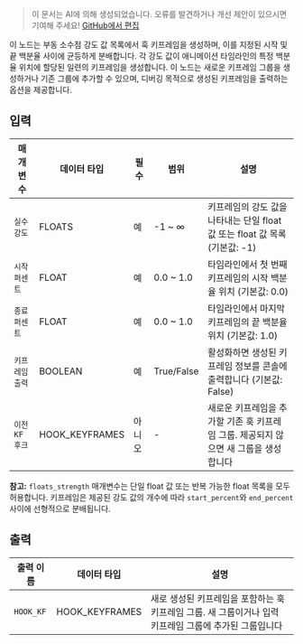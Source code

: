 > 이 문서는 AI에 의해 생성되었습니다. 오류를 발견하거나 개선 제안이 있으시면 기여해 주세요! [GitHub에서 편집](https://github.com/Comfy-Org/embedded-docs/blob/main/comfyui_embedded_docs/docs/CreateHookKeyframesFromFloats/ko.md)

이 노드는 부동 소수점 강도 값 목록에서 훅 키프레임을 생성하며, 이를 지정된 시작 및 끝 백분율 사이에 균등하게 분배합니다. 각 강도 값이 애니메이션 타임라인의 특정 백분율 위치에 할당된 일련의 키프레임을 생성합니다. 이 노드는 새로운 키프레임 그룹을 생성하거나 기존 그룹에 추가할 수 있으며, 디버깅 목적으로 생성된 키프레임을 출력하는 옵션을 제공합니다.

## 입력

| 매개변수 | 데이터 타입 | 필수 | 범위 | 설명 |
|-----------|-----------|----------|-------|-------------|
| `실수 강도` | FLOATS | 예 | -1 ~ ∞ | 키프레임의 강도 값을 나타내는 단일 float 값 또는 float 값 목록 (기본값: -1) |
| `시작 퍼센트` | FLOAT | 예 | 0.0 ~ 1.0 | 타임라인에서 첫 번째 키프레임의 시작 백분율 위치 (기본값: 0.0) |
| `종료 퍼센트` | FLOAT | 예 | 0.0 ~ 1.0 | 타임라인에서 마지막 키프레임의 끝 백분율 위치 (기본값: 1.0) |
| `키프레임 출력` | BOOLEAN | 예 | True/False | 활성화하면 생성된 키프레임 정보를 콘솔에 출력합니다 (기본값: False) |
| `이전 KF 후크` | HOOK_KEYFRAMES | 아니오 | - | 새로운 키프레임을 추가할 기존 훅 키프레임 그룹. 제공되지 않으면 새 그룹을 생성합니다 |

**참고:** `floats_strength` 매개변수는 단일 float 값 또는 반복 가능한 float 목록을 모두 허용합니다. 키프레임은 제공된 강도 값의 개수에 따라 `start_percent`와 `end_percent` 사이에 선형적으로 분배됩니다.

## 출력

| 출력 이름 | 데이터 타입 | 설명 |
|-------------|-----------|-------------|
| `HOOK_KF` | HOOK_KEYFRAMES | 새로 생성된 키프레임을 포함하는 훅 키프레임 그룹. 새 그룹이거나 입력 키프레임 그룹에 추가된 그룹입니다 |
